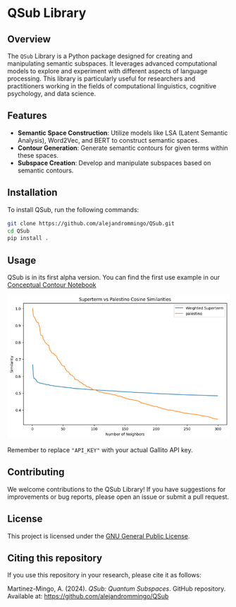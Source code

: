 # QSub Library

## Overview

The `QSub` Library is a Python package designed for creating and manipulating semantic subspaces. It leverages advanced computational models to explore and experiment with different aspects of language processing. This library is particularly useful for researchers and practitioners working in the fields of computational linguistics, cognitive psychology, and data science.

## Features

- **Semantic Space Construction**: Utilize models like LSA (Latent Semantic Analysis), Word2Vec, and BERT to construct semantic spaces.
- **Contour Generation**: Generate semantic contours for given terms within these spaces.
- **Subspace Creation**: Develop and manipulate subspaces based on semantic contours.

## Installation

To install QSub, run the following commands:

```bash
git clone https://github.com/alejandrommingo/QSub.git
cd QSub
pip install .
```

## Usage

QSub is in its first alpha version. You can find the first use example in our [Conceptual Contour Notebook](https://github.com/alejandrommingo/QSub/blob/main/notebooks/QSub_conceptual_contour_example.ipynb)

![Deserved Neighbors for Conceptual Contour of Palestine](https://github.com/alejandrommingo/QSub/blob/main/img/QSub_conceptual_contour_example.png)

Remember to replace `"API_KEY"` with your actual Gallito API key.

## Contributing

We welcome contributions to the QSub Library! If you have suggestions for improvements or bug reports, please open an issue or submit a pull request.

## License

This project is licensed under the [GNU General Public License](LICENSE).

## Citing this repository

If you use this repository in your research, please cite it as follows:

Martinez-Mingo, A. (2024). *QSub: Quantum Subspaces*. GitHub repository. Available at: https://github.com/alejandrommingo/QSub
